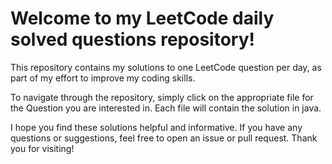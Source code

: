 # Welcome to my LeetCode daily solved questions repository!

This repository contains my solutions to one LeetCode question per day, as part of my effort to improve my coding skills.

To navigate through the repository, simply click on the appropriate file for the Question you are interested in. Each file will contain the solution in java.

I hope you find these solutions helpful and informative. If you have any questions or suggestions, feel free to open an issue or pull request. Thank you for visiting!
